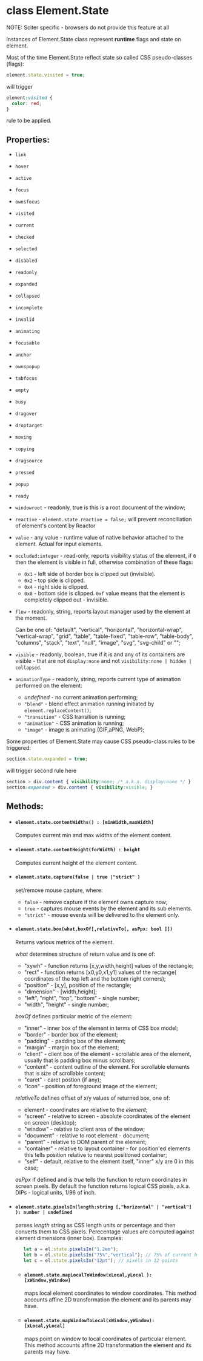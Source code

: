 # class Element.State

NOTE: Sciter specific - browsers do not provide this feature at all

Instances of Element.State class represent **runtime** flags and state on element. 

Most of the time Element.State reflect state so called CSS pseudo-classes (flags): 

```JavaScript
element.state.visited = true;
```

will trigger 

```CSS 
element:visited {
  color: red;
}
```

rule to be applied.

## Properties:

* `link`
* `hover`
* `active`
* `focus`
* `ownsfocus`
* `visited`
* `current`
* `checked`
* `selected`
* `disabled`
* `readonly`
* `expanded`
* `collapsed`
* `incomplete`
* `invalid`
* `animating`
* `focusable`
* `anchor`
* `ownspopup`
* `tabfocus`
* `empty`
* `busy`
* `dragover`
* `droptarget`
* `moving`
* `copying`
* `dragsource`
* `pressed`
* `popup`
* `ready`
* `windowroot` - readonly, true is this is a root document of the window;

* `reactive` - `element.state.reactive = false;` will prevent reconciliation of element's content by Reactor

* `value` - any value - runtime value of native behavior attached to the element. Actual for input elements.

* `occluded:integer` - read-only, reports visibility status of the element, if `0` then the element is visible in full, otherwise combination of these flags:
  * `0x1` - left side of border box is clipped out (invisible).
  * `0x2` - top side is clipped.
  * `0x4` - right side is clipped.
  * `0x8` - bottom side is clipped.
  `0xf` value means that the element is completely clipped out - invisible.

* `flow` - readonly, string, reports layout manager used by the element at the moment.

  Can be one of: "default", "vertical", "horizontal", "horizontal-wrap", "vertical-wrap", "grid", 
  "table", "table-fixed", "table-row", "table-body", "columns", 
  "stack", "text", "null", "image", "svg", "svg-child" or "";

* `visible` - readonly, boolean, true if it is and any of its containers are visible - that are not `display:none` and not `visibility:none | hidden | collapsed`.
* `animationType` - readonly, string, reports current type of animation performed on the element:
  - *undefined* - no current animation performing; 
  - `"blend"` - blend effect animation running initiated by `element.replaceContent()`;
  - `"transition"` - CSS transition is running; 
  - `"animation"` - CSS animation is running; 
  - `"image"` - image is animating (GIF,aPNG, WebP); 


Some properties of Element.State may cause CSS pseudo-class rules to be triggered:

```JavaScript
section.state.expanded = true;
```

will trigger second rule here

```CSS
section > div.content { visibility:none; /* a.k.a. display:none */ }
section:expanded > div.content { visibility:visible; }
```

## Methods:

* #### `element.state.contentWidths() : [minWidth,maxWidth]`
  
  Computes current min and max widths of the element content.

* #### `element.state.contentHeight(forWidth) : height`

  Computes current height of the element content.

* #### `element.state.capture(false | true |"strict" )`
  
  set/remove mouse capture, where:
  * `false` - remove capture if the element owns capture now;
  * `true` - captures mouse events by the element and its sub elements. 
  * `"strict"` - mouse events will be delivered to the element only.

* #### `element.state.box(what,boxOf[,relativeTo[, asPpx: bool ]])`

  Returns various metrics of the element. 

  _what_ determines structure of return value and is one of:

  * "xywh" - function returns [x,y,width,height] values of the rectangle; 
  * "rect" - function returns [x0,y0,x1,y1] values of the rectange( coordinates of the top left and the bottom right corners);
  * "position" - [x,y], position of the rectangle;
  * "dimension" - [width,height];
  * "left", "right", "top", "bottom" - single number;
  * "width", "height" - single number;

  _boxOf_ defines particular metric of the element:

  * "inner" - inner box of the element in terms of CSS box model;
  * "border" - border box of the element;
  * "padding" - padding box of the element;
  * "margin" - margin box of the element;
  * "client" - client box of the element - scrollable area of the element, usually that is padding box minus scrollbars;
  * "content" - content outline of the element. For scrollable elements that is size of scrollable content;
  * "caret" - caret postion (if any);
  * "icon" - position of foreground image of the element;

  _relativeTo_ defines offset of x/y values of returned box, one of:

  * element - coordinates are relative to the _element_;
  * "screen" - relative to screen - absolute coordinates of the element on screen (desktop);
  * "window" - relative to client area of the window;
  * "document" - relative to root element - document;
  * "parent" - relative to DOM parent of the element;
  * "container" - relative to layout container - for position'ed elements this tells position relative to nearest positioned container;
  * "self" - default, relative to the element itself, "inner" x/y are 0 in this case;

  _asPpx_ if defined and is _true_ tells the function to return coordinates in screen pixels. By default the function returns logical CSS pixels, a.k.a. DIPs - logical units, 1/96 of inch.   

* #### `element.state.pixelsIn(length:string [,"horizontal" | "vertical"] ): number | undefined`
  
  parses _length_ string as CSS length units or percentage and then converts them to CSS pixels. Perecentage values are computed against element dimensions (inner box). Examples:

  ```JavaScript
     let a = el.state.pixelsIn("1.2em");
     let b = el.state.pixelsIn("75%","vertical"); // 75% of current height
     let c = el.state.pixelsIn("12pt"); // pixels in 12 points
  ```

  * #### `element.state.mapLocalToWindow(xLocal,yLocal ): [xWindow,yWindow]`
  
    maps local element coordinates to window coordinates. This method accounts affine 2D transformation the element and its parents may have.

  * #### `element.state.mapWindowToLocal(xWindow,yWindow): [xLocal,yLocal]`
  
    maps point on window to local coordinates of particular element. This method accounts affine 2D transformation the element and its parents may have.

